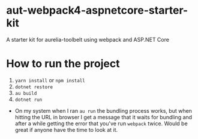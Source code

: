 # aut-webpack4-aspnetcore-starter-kit

A starter kit for aurelia-toolbelt using webpack and ASP.NET Core


# How to run the project

1. ```yarn install``` or ```npm install```
2. ```dotnet restore```
3. ```au build```
4. ```dotnet run```

* On my system when I ran ```au run``` the bundling process works, but when hitting the URL in browser I get a message that it waits for bundling and after a while getting the error that you've run ```webpack``` twice. 
Would be great if anyone have the time to look at it.

